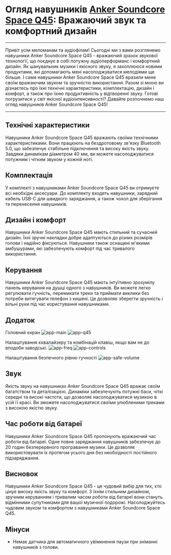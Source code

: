# Огляд навушників [Anker Soundcore Space Q45](https://soundmag.ua/uk/besprovodnye-naushniki-anker-soundsore-space-q45-blue.html 'Сторінка на soundmag.ua'): Вражаючий звук та комфортний дизайн

---

Привіт усім меломанам та аудіофілам! Сьогодні ми з вами розглянемо навушники Anker Soundcore Space Q45 - вражаючий зразок звукової технології, що поєднує в собі потужну аудіоперформанс і комфортний дизайн. Як шанувальник музики і якісного звуку, я захоплююся новими продуктами, які допомагають мені насолоджуватися мелодіями ще більше. І саме навушники Anker Soundcore Space Q45 вразили мене своїм вражаючим звуком та зручністю використання. Разом зі мною ви дізнаєтесь про їхні технічні характеристики, комплектацію, дизайн і комфорт, а також про їхню продуктивність у відтворенні звуку. Готові погрузитися у світ якісної аудіоінтенсивності? Давайте розпочнемо наш огляд навушників Anker Soundcore Space Q45!

---

## Технічні характеристики

Навушники Anker Soundcore Space Q45 вражають своїми технічними характеристиками. Вони працюють на бездротовому зв'язку Bluetooth 5.0, що забезпечує стабільне підключення та високу якість звуку. Завдяки динамікам діаметром 40 мм, ви можете насолоджуватися потужним і чітким звуком у кожній ноті.

## Комплектація

У комплекті з навушниками Anker Soundcore Space Q45 ви отримуєте всі необхідні аксесуари. До комплекту входять навушники, зарядний кабель USB-C для швидкого заряджання, а також чохол для зберігання та перенесення навушників.

## Дизайн і комфорт

Навушники Anker Soundcore Space Q45 мають стильний та сучасний дизайн. Їхні зручні накладки добре адаптуються до різних розмірів голови і надійно фіксуються. Навушники також оснащені м'якими амбушурами, які забезпечують комфорт під час тривалого використання.

## Керування

Навушники Anker Soundcore Space Q45 мають інтуїтивно зрозумілу панель керування на душці одного з навушників. Ви можете легко регулювати гучність, перемикати треки та приймати виклики без потреби витягувати телефон з кишені. Це дозволяє зберегти зручність і вільні руки під час користування навушниками.

## Додаток

Головний єкран
![app-main](images/app-main.jpeg)
![app-q45](images/app-q45.jpeg)

Налаштування єквалайзеру та комбінацій клавіш, якщо вам не до вподоби заводські.
![app-freq](images/app-freq.jpeg)
![app-controls](images/app-controls.jpeg)

Налаштування безпечного рівню гучності
![app-safe-volume](images/app-safe-volume.jpeg)

## Звук

Якість звуку на навушниках Anker Soundcore Space Q45 вражає своїм багатством та деталізацією. Динаміки забезпечують потужні баси, чіткі середні та високі частоти, що дозволяє насолоджуватися музикою в усій її красі. Ви зможете насолоджуватися своїми улюбленими треками з високою якістю звуку.

## Час роботи від батареї

Навушники Anker Soundcore Space Q45 пропонують вражаючий час роботи від батареї. Одне повне заряджання навушників забезпечує до 20 годин безперервного програвання музики. Це дозволяє використовувати їх протягом усього дня без необхідності постійного підзаряджання.

## Висновок

Навушники Anker Soundcore Space Q45 - це чудовий вибір для тих, хто цінує високу якість звуку та комфорт. З їхнім стильним дизайном, зручним керуванням і тривалим часом роботи від батареї вони стануть відмінними супутниками для вашої музичної подорожі. Насолоджуйтесь чудовим звуком та комфортом з навушниками Anker Soundcore Space Q45.

## Мінуси

- Немає датчика для автоматичного увімкнення паузи при зніманні навушників з голови.
